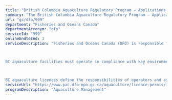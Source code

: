 ```yaml
---
title: "British Columbia Aquaculture Regulatory Program – Applications for new licenses and major amendments"
summary: "The British Columbia Aquaculture Regulatory Program – Applications for new licenses and major amendments service from Fisheries and Oceans Canada is available end-to-end online, according to the GC Service Inventory."
url: "gc/dfo/999"
department: "Fisheries and Oceans Canada"
departmentAcronym: "dfo"
serviceId: "999"
onlineEndtoEnd: 1
serviceDescription: "Fisheries and Oceans Canada (DFO) is responsible for issuing BC aquaculture licences for marine finfish, shellfish, freshwater (or land-based) and enhancement operations. 



BC aquaculture facilities must operate in compliance with key environmental and health legislation such as the Health of Animals Act, Food and Drugs Act, and Species at Risk Act. 



BC aquaculture licences define the responsibilities of operators and assure processors and consumers that they are buying seafood from a licensed facility."
serviceUrl: "https://www.pac.dfo-mpo.gc.ca/aquaculture/licence-permis/index-eng.html"
programDescription: "Aquaculture Management"
---
```

